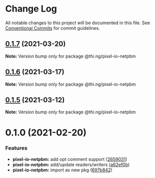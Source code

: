 # Change Log

All notable changes to this project will be documented in this file.
See [Conventional Commits](https://conventionalcommits.org) for commit guidelines.

## [0.1.7](https://github.com/thi-ng/umbrella/compare/@thi.ng/pixel-io-netpbm@0.1.6...@thi.ng/pixel-io-netpbm@0.1.7) (2021-03-20)

**Note:** Version bump only for package @thi.ng/pixel-io-netpbm





## [0.1.6](https://github.com/thi-ng/umbrella/compare/@thi.ng/pixel-io-netpbm@0.1.5...@thi.ng/pixel-io-netpbm@0.1.6) (2021-03-17)

**Note:** Version bump only for package @thi.ng/pixel-io-netpbm





## [0.1.5](https://github.com/thi-ng/umbrella/compare/@thi.ng/pixel-io-netpbm@0.1.4...@thi.ng/pixel-io-netpbm@0.1.5) (2021-03-12)

**Note:** Version bump only for package @thi.ng/pixel-io-netpbm





# 0.1.0 (2021-02-20)


### Features

* **pixel-io-netpbm:** add opt comment support ([2659031](https://github.com/thi-ng/umbrella/commit/265903115d4ca0ac71f1811b22afa016b685832e))
* **pixel-io-netpbm:** add/update readers/writers ([a62ef0b](https://github.com/thi-ng/umbrella/commit/a62ef0b88218f87e17bd16b0cec3dd561d73669f))
* **pixel-io-netpbm:** import as new pkg ([697b842](https://github.com/thi-ng/umbrella/commit/697b842bf5d3754bee88954cc84367d65734019d))
